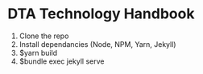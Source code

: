 # DTA Technology Handbook

1. Clone the repo
2. Install dependancies (Node, NPM, Yarn, Jekyll)
3. $yarn build
4. $bundle exec jekyll serve
